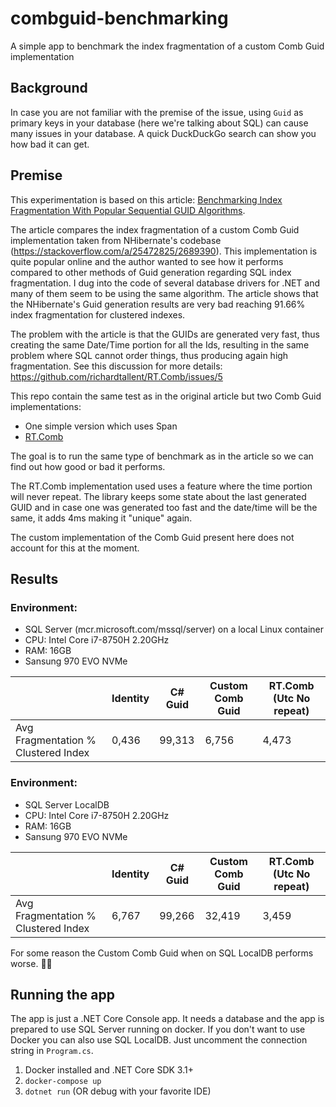 # combguid-benchmarking
A simple app to benchmark the index fragmentation of a custom Comb Guid implementation

## Background

In case you are not familiar with the premise of the issue, using `Guid` as primary keys in your database (here we're talking about SQL) can cause many issues in your database. A quick DuckDuckGo search can show you how bad it can get.

## Premise

This experimentation is based on this article: [Benchmarking Index Fragmentation With Popular Sequential GUID Algorithms](http://microsoftprogrammers.jebarson.com/benchmarking-index-fragmentation-with-popular-sequential-guid-algorithms/).

The article compares the index fragmentation of a custom Comb Guid implementation taken from NHibernate's codebase (https://stackoverflow.com/a/25472825/2689390). This implementation is quite popular online and the author wanted to see how it performs compared to other methods of Guid generation regarding SQL index fragmentation. I dug into the code of several database drivers for .NET and many of them seem to be using the same algorithm. The article shows that the NHibernate's Guid generation results are very bad reaching 91.66% index fragmentation for clustered indexes.

The problem with the article is that the GUIDs are generated very fast, thus creating the same Date/Time portion for all the Ids, resulting in the same problem where SQL cannot order things, thus producing again high fragmentation. See this discussion for more details: https://github.com/richardtallent/RT.Comb/issues/5

This repo contain the same test as in the original article but two Comb Guid implementations:

- One simple version which uses Span<T>
- [RT.Comb](https://github.com/richardtallent/RT.Comb)  
  
The goal is to run the same type of benchmark as in the article so we can find out how good or bad it performs.

The RT.Comb implementation used uses a feature where the time portion will never repeat. The library keeps some state about the last generated GUID and in case one was generated too fast and the date/time will be the same, it adds 4ms making it "unique" again.

The custom implementation of the Comb Guid present here does not account for this at the moment.

## Results

### Environment:

- SQL Server (mcr.microsoft.com/mssql/server) on a local Linux container
- CPU: Intel Core i7-8750H 2.20GHz
- RAM: 16GB
- Sansung 970 EVO NVMe

|                                     | Identity | C# Guid | Custom Comb Guid | RT.Comb (Utc No repeat) |
|-------------------------------------|---------|-------------------------------|----------------------|------------------|
|Avg Fragmentation % Clustered Index|0,436|99,313|6,756|4,473|


### Environment:

- SQL Server LocalDB
- CPU: Intel Core i7-8750H 2.20GHz
- RAM: 16GB
- Sansung 970 EVO NVMe

|                                     | Identity | C# Guid | Custom Comb Guid | RT.Comb (Utc No repeat) |
|-------------------------------------|---------|-------------------------------|----------------------|------------------|
|Avg Fragmentation % Clustered Index|6,767|99,266|32,419|3,459|

  
For some reason the Custom Comb Guid when on SQL LocalDB performs worse. 🤷‍♂️

## Running the app

The app is just a .NET Core Console app. It needs a database and the app is prepared to use SQL Server running on docker. If you don't want to use Docker you can also use SQL LocalDB. Just uncomment the connection string in `Program.cs`. 

1. Docker installed and .NET Core SDK 3.1+
2. `docker-compose up`
3. `dotnet run` (OR debug with your favorite IDE)
